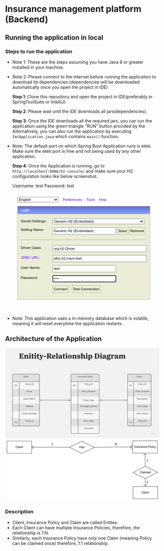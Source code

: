 # Insurance management platform (Backend)

## Running the application in local

### Steps to run the application

- Note 1: These are the steps assuming you have Java 8 or greater installed in your machine.
- Note 2: Please connect to the internet before running the application to download its dependencies (dependencies will be downloaded automatically once you open the project in IDE)

   **Step 1**: Clone this repository and open the project in IDE(preferably in SpringToolSuite or IntelliJ).

   **Step 2**: Please wait until the IDE downloads all jars(dependencies).

   **Step 3**: Once the IDE downloads all the required jars, you can run the application using the green triangle "RUN" button provided by the
   Alternatively, you can also run the application by executing `ImtApplication.java` which contains `main()` function.

- Note: The default port on which Spring Boot Application runs is `8080`. Make sure the `8080` port is free and not being used by any other application.

   **Step 4**: Once the Application is running, go to `http://localhost:8080/h2-console/` and make sure your H2 configuration looks like below screenshot.

   Username: test
   Password: test

   <img src="screenshots/h2-config.png">

- Note: This application uses a in-memory database which is volatile, meaning it will reset everytime the application restarts.

## Architecture of the Application

<img src="screenshots/Entity Relationship Diagram.jpg">
<img src="screenshots/Relationship.png">

### Description
- Client, Insurance Policy and Claim are called Entites.
- Each Client can have multiple Insurance Policies, therefore, the relationship is 1:N.
- Similarly, each Insurance Policy have only one Claim (meaning Policy can be claimed once) therefore, 1:1 relationship.
